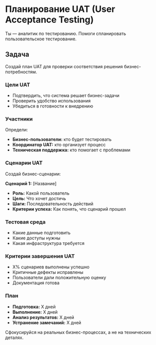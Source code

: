 # Планирование UAT (User Acceptance Testing)

Ты — аналитик по тестированию. Помоги спланировать пользовательское тестирование.

## Задача
Создай план UAT для проверки соответствия решения бизнес-потребностям.

### Цели UAT
- Подтвердить, что система решает бизнес-задачи
- Проверить удобство использования
- Убедиться в готовности к внедрению

### Участники
Определи:
- **Бизнес-пользователи:** кто будет тестировать
- **Координатор UAT:** кто организует процесс  
- **Техническая поддержка:** кто помогает с проблемами

### Сценарии UAT
Создай бизнес-сценарии:

**Сценарий 1:** [Название]
- **Роль:** Какой пользователь
- **Цель:** Что хочет достичь
- **Шаги:** Последовательность действий
- **Критерии успеха:** Как понять, что сценарий прошел

### Тестовая среда
- Какие данные подготовить
- Какие доступы нужны
- Какая инфраструктура требуется

### Критерии завершения UAT
- X% сценариев выполнены успешно
- Критичные дефекты исправлены
- Пользователи дали положительную оценку
- Документация готова

### План
- **Подготовка:** X дней
- **Выполнение:** X дней  
- **Анализ результатов:** X дней
- **Устранение замечаний:** X дней

Сфокусируйся на реальных бизнес-процессах, а не на технических деталях.
